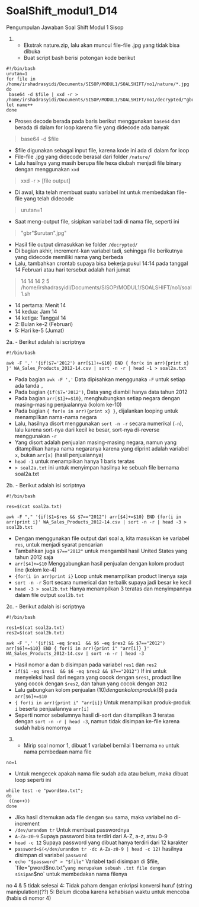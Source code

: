 # SoalShift_modul1_D14
Pengumpulan Jawaban Soal Shift Modul 1 Sisop

1. - Ekstrak nature.zip, lalu akan muncul file-file .jpg yang tidak bisa dibuka
   - Buat script bash berisi potongan kode berikut
```
#!/bin/bash
urutan=1
for file in /home/irshadrasyidi/Documents/SISOP/MODUL1/SOALSHIFT/no1/nature/*.jpg
do
 base64 -d $file | xxd -r > /home/irshadrasyidi/Documents/SISOP/MODUL1/SOALSHIFT/no1/decrypted/"gbr"$urutan".jpg"
let name++
done
```

   - Proses decode berada pada baris berikut menggunakan `base64` dan berada di dalam for loop karena file yang didecode ada banyak
> base64 -d $file
   - $file digunakan sebagai input file, karena kode ini ada di dalam for loop
   - File-file .jpg yang didecode berasal dari folder `/nature/`
   - Lalu hasilnya yang masih berupa file hexa diubah menjadi file binary dengan menggunakan `xxd`
> xxd -r > [file output]
   - Di awal, kita telah membuat suatu variabel int untuk membedakan file-file yang telah didecode
> urutan=1
   - Saat meng-output file, sisipkan variabel tadi di nama file, seperti ini
> "gbr"$urutan".jpg"
   - Hasil file output dimasukkan ke folder `/decrypted/`
   - Di bagian akhir, increment-kan variabel tadi, sehingga file berikutnya yang didecode memiliki nama yang berbeda
   - Lalu, tambahkan crontab supaya bisa bekerja pukul 14:14 pada tanggal 14 Februari atau hari tersebut adalah hari jumat
> 14 14 14 2 5 /home/irshadrasyidi/Documents/SISOP/MODUL1/SOALSHIFT/no1/soal1.sh
   - 14 pertama: Menit 14
   - 14 kedua: Jam 14
   - 14 ketiga: Tanggal 14
   - 2: Bulan ke-2 (Februari)
   - 5: Hari ke-5 (Jumat)
   
2a. - Berikut adalah isi scriptnya
```
#!/bin/bash

awk -F ',' '{if($7='2012') arr[$1]+=$10} END { for(x in arr){print x} }' WA_Sales_Products_2012-14.csv | sort -n -r | head -1 > soal2a.txt
```
   - Pada bagian `awk -F ','` Data dipisahkan menggunaka `-F` untuk setiap ada tanda `,`
   - Pada bagian `{if($7='2012')`, Data yang diambil hanya data tahun 2012
   - Pada bagian `arr[$1]+=$10}`, menghubungkan setiap negara dengan masing-masing penjualannya (kolom ke-10)
   - Pada bagian `{ for(x in arr){print x} }`, dijalankan looping untuk menampilkan nama-nama negara
   - Lalu, hasilnya disort menggunakan `sort -n -r` secara numerikal (`-n`), lalu karena sort-nya dari kecil ke besar, sort-nya di-reverse menggunakan `-r`
   - Yang disort adalah penjualan masing-masing negara, namun yang ditampilkan hanya nama negaranya karena yang diprint adalah variabel `x`, bukan `arr[x]` (hasil penjualannya)
   - `head -1` untuk menampilkan hanya 1 baris teratas
   - `> soal2a.txt` ini untuk menyimpan hasilnya ke sebuah file bernama soal2a.txt

2b. - Berikut adalah isi scriptnya
```
#!/bin/bash

res=$(cat soal2a.txt)

awk -F "," '{if($1=$res && $7=="2012") arr[$4]+=$10} END {for(i in arr)print i}' WA_Sales_Products_2012-14.csv | sort -n -r | head -3 > soal2b.txt
```
  - Dengan menggunakan file output dari soal a, kita masukkan ke variabel `res`, untuk menjadi syarat pencarian
  - Tambahkan juga `$7=="2012"` untuk mengambil hasil United States yang tahun 2012 saja
  - `arr[$4]+=$10` Menggabungkan hasil penjualan dengan kolom product line (kolom ke-4)
  - `{for(i in arr)print i}` Loop untuk menampilkan product linenya saja
  - `sort -n -r` Sort secara numerical dan terbalik supaya jadi besar ke kecil
  - `head -3 > soal2b.txt` Hanya menampilkan 3 teratas dan menyimpannya dalam file output `soal2b.txt`

2c. - Berikut adalah isi scriptnya
```
#!/bin/bash

res1=$(cat soal2a.txt)
res2=$(cat soal2b.txt)

awk -F ',' '{if($1 -eq $res1  && $6 -eq $res2 && $7=="2012") arr[$6]+=$10} END { for(i in arr){print i" "arr[i]} }' WA_Sales_Products_2012-14.csv | sort -n -r | head -3
```
   - Hasil nomor a dan b disimpan pada variabel `res1` dan `res2`
   - `if($1 -eq $res1  && $6 -eq $res2 && $7=="2012")` If ini untuk menyeleksi hasil dari negara yang cocok dengan `$res1`, product line yang cocok dengan `$res2`, dan tahun yang cocok dengan `2012`
   - Lalu gabungkan kolom penjualan ($10) dengan kolom produk ($6) pada `arr[$6]+=$10`
   - `{ for(i in arr){print i" "arr[i]}` Untuk menampilkan produk-produk `i` beserta penjualannya `arr[i]`
   - Seperti nomor sebelumnya hasil di-sort dan ditampilkan 3 teratas dengan `sort -n -r | head -3`, namun tidak disimpan ke-file karena sudah habis nomornya
   
3. - Mirip soal nomor 1, dibuat 1 variabel bernilai 1 bernama `no` untuk nama pembedaan nama file
```
no=1
```
   - Untuk mengecek apakah nama file sudah ada atau belum, maka dibuat loop seperti ini
```
while test -e "pword$no.txt";
do
 ((no++))
done
```
   - Jika hasil ditemukan ada file dengan `$no` sama, maka variabel no di-increment
   - `/dev/urandom tr` Untuk membuat passwordnya
   - `A-Za-z0-9` Supaya password bisa terdiri dari A-Z, a-z, atau 0-9
   - `head -c 12` Supaya password yang dibuat hanya terdiri dari 12 karakter
   - `password=$(</dev/urandom tr -dc A-Za-z0-9 | head -c 12)` hasilnya disimpan di variabel `password`
   - `echo "$password" > "$file"` Variabel tadi disimpan di $file, `file="pword$no.txt"` yang merupakan sebuah .txt file dengan sisipan `$no` untuk membedakan nama filenya

no 4 & 5 tidak selesai
4: Tidak paham dengan enkripsi konversi huruf (string manipulation)(??)
5: Belum dicoba karena kehabisan waktu untuk mencoba (habis di nomor 4)
